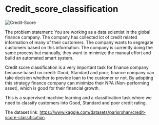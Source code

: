 # Credit_score_classification

![Credit-Score](https://user-images.githubusercontent.com/86886343/194362786-d3a32159-2d08-47b8-8d28-6262fcd298b9.jpg)

The problem statement: You are working as a data scientist in the global finance company.  The company has collected lot of credit related information of many of their customers.  The company wants to segregate customers based on this information.  The company is currently doing the same process but manually, they want to minimize the manual effort and build an automated smart system.

Credit score classification is a very important task for finance company because based on credit: Good, Standard and poor; finance company can take decision whether to provide loan to the customer or not.  By adopting this strategy finance company can minimize their NPA (Non-performing asset), which is good for their financial growth.

This is a supervised machine learning and a classification task where we need to classify customers into Good, Standard and poor credit rating.

The dataset link: https://www.kaggle.com/datasets/parisrohan/credit-score-classification
